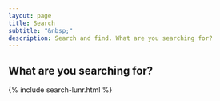 ```yaml
---
layout: page
title: Search
subtitle: "&nbsp;"
description: Search and find. What are you searching for?
---
```

## What are you searching for?
{% include search-lunr.html %}

<p>&nbsp;</p>
<p>&nbsp;</p>
<p>&nbsp;</p>
<p>&nbsp;</p>
<p>&nbsp;</p>